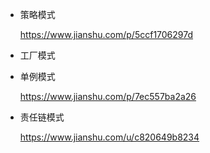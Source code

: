 
* 策略模式

    https://www.jianshu.com/p/5ccf1706297d
    
* 工厂模式

* 单例模式
    
    https://www.jianshu.com/p/7ec557ba2a26

* 责任链模式
    
    https://www.jianshu.com/u/c820649b8234